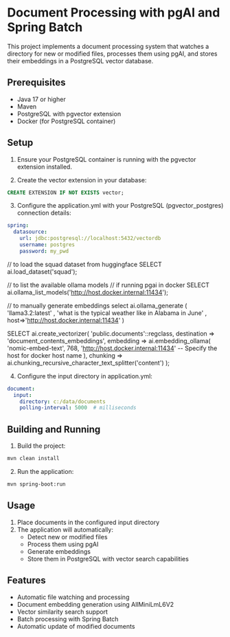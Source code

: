 # Document Processing with pgAI and Spring Batch

This project implements a document processing system that watches a directory for new or modified files, processes them using pgAI, and stores their embeddings in a PostgreSQL vector database.

## Prerequisites

- Java 17 or higher
- Maven
- PostgreSQL with pgvector extension
- Docker (for PostgreSQL container)

## Setup

1. Ensure your PostgreSQL container is running with the pgvector extension installed.

2. Create the vector extension in your database:
```sql
CREATE EXTENSION IF NOT EXISTS vector;
```

3. Configure the application.yml with your PostgreSQL (pgvector_postgres) connection details:
```yaml
spring:
  datasource:
    url: jdbc:postgresql://localhost:5432/vectordb
    username: postgres
    password: my_pwd
```
// to load the squad dataset from huggingface
SELECT ai.load_dataset('squad');

// to list the available ollama models
// if running pgai in docker
SELECT ai.ollama_list_models('http://host.docker.internal:11434');

// to manually generate embeddings
select ai.ollama_generate
( 'llama3.2:latest'
, 'what is the typical weather like in Alabama in June'
, host=>'http://host.docker.internal:11434' 
)

SELECT ai.create_vectorizer(
     'public.documents'::regclass,
     destination => 'document_contents_embeddings',
     embedding => ai.embedding_ollama(
        'nomic-embed-text',
        768,
        'http://host.docker.internal:11434' -- Specify the host for docker host name
    ),
     chunking => ai.chunking_recursive_character_text_splitter('content')
);


4. Configure the input directory in application.yml:
```yaml
document:
  input:
    directory: c:/data/documents
    polling-interval: 5000  # milliseconds
```

## Building and Running

1. Build the project:
```bash
mvn clean install
```

2. Run the application:
```bash
mvn spring-boot:run
```

## Usage

1. Place documents in the configured input directory
2. The application will automatically:
   - Detect new or modified files
   - Process them using pgAI
   - Generate embeddings
   - Store them in PostgreSQL with vector search capabilities

## Features

- Automatic file watching and processing
- Document embedding generation using AllMiniLmL6V2
- Vector similarity search support
- Batch processing with Spring Batch
- Automatic update of modified documents
